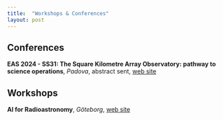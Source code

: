 ```yaml
---
title:  "Workshops & Conferences"
layout: post
---
```


## Conferences

**EAS 2024 - SS31: The Square Kilometre Array Observatory: pathway to science operations**, _Padova_, abstract sent, [web site](https://eas.unige.ch/EAS_meeting/session.jsp?id=SS31)

## Workshops

**AI for Radioastronomy**, _Göteborg_, [web site](https://www.chalmers.se/en/current/calendar/ai-for-radioastronomy/)
